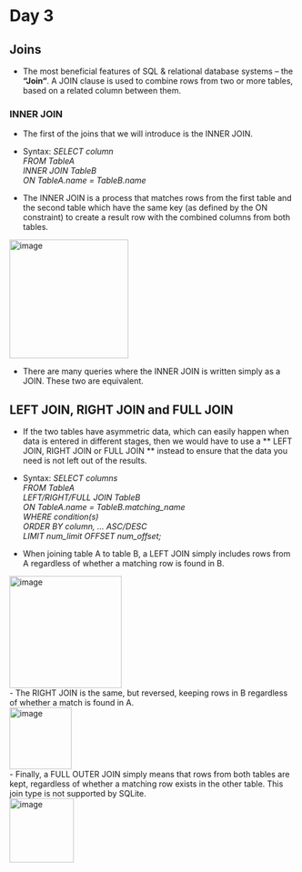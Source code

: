 # Day 3
## Joins 
- The most beneficial features of SQL & relational database systems – the **“Join“**. A JOIN clause is used to combine rows from two or more tables, based on a related column between them.

### INNER JOIN
- The first of the joins that we will introduce is the INNER JOIN.
- Syntax: *SELECT column <br/>
          FROM TableA<br/>
          INNER JOIN TableB<br/>
          ON TableA.name = TableB.name* <br/> 

- The INNER JOIN is a process that matches rows from the first table and the second table which have the same key (as defined by the ON constraint) to create a result row with the combined columns from both tables.
  
<img width="209" alt="image" src="https://github.com/pankhuridata/15_days_of_sql/assets/109762146/b066ff13-ae65-4d9d-bde3-c91870eccfd5">

- There are many queries where the INNER JOIN is written simply as a JOIN. These two are equivalent.

## LEFT JOIN, RIGHT JOIN and FULL JOIN
- If the two tables have asymmetric data, which can easily happen when data is entered in different stages, then we would have to use a ** LEFT JOIN, RIGHT JOIN or FULL JOIN ** instead to ensure that the data you need is not left out of the results.

- Syntax: *SELECT columns </br>
           FROM TableA </br>
           LEFT/RIGHT/FULL JOIN TableB </br>
           ON TableA.name = TableB.matching_name </br>
           WHERE condition(s) </br>
           ORDER BY column, … ASC/DESC </br>
           LIMIT num_limit OFFSET num_offset;* </br>

- When joining table A to table B, a LEFT JOIN simply includes rows from A regardless of whether a matching row is found in B.</br>
<img width="197" alt="image" src="https://github.com/pankhuridata/15_days_of_sql/assets/109762146/0157bc51-80f8-4869-9ee4-0bccb441fe18">

</br>
-  The RIGHT JOIN is the same, but reversed, keeping rows in B regardless of whether a match is found in A.</br>
<img width="109" alt="image" src="https://github.com/pankhuridata/15_days_of_sql/assets/109762146/724c5357-67f6-4fe3-b749-3f502f18051e">

</br>
-  Finally, a FULL OUTER JOIN simply means that rows from both tables are kept, regardless of whether a matching row exists in the other table. This join type is not supported by SQLite. </br>
<img width="113" alt="image" src="https://github.com/pankhuridata/15_days_of_sql/assets/109762146/bda67458-0ecf-4767-928f-dcfa2335a3bc">




